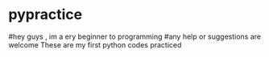 # pypractice
#hey guys , im a ery beginner to programming 
#any help or suggestions are welcome 
These are my first python codes practiced 

